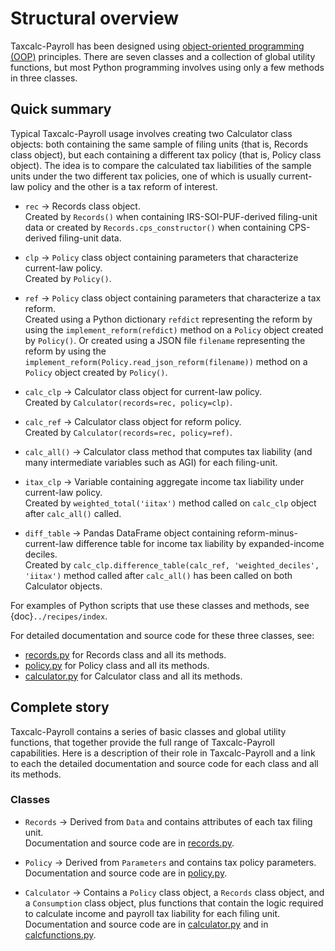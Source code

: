 Structural overview
===================

Taxcalc-Payroll has been designed using [object-oriented programming (OOP)](https://www.programiz.com/python-programming/object-oriented-programming)
principles.
There are seven classes and a collection of global utility functions,
but most Python programming involves using only a few methods in three classes.

## Quick summary

Typical Taxcalc-Payroll usage involves creating two Calculator class objects:
both containing the same sample of filing units (that is, Records class object),
but each containing a different tax policy (that is, Policy class object).
The idea is to compare the calculated tax liabilities of the sample units under
the two different tax policies,
one of which is usually current-law policy and the other is a tax reform of
interest.

*   `rec` → Records class object.  
    Created by `Records()` when containing IRS-SOI-PUF-derived filing-unit data
    or created by `Records.cps_constructor()` when containing CPS-derived
    filing-unit data.

*   `clp` → `Policy` class object containing parameters that characterize
current-law policy.  
    Created by `Policy()`.

*   `ref` → `Policy` class object containing parameters that characterize a tax
reform.  
    Created using a Python dictionary `refdict` representing the reform by
    using the `implement_reform(refdict)` method on a `Policy` object created
    by `Policy()`.
    Or created using a JSON file `filename` representing the reform by using
    the `implement_reform(Policy.read_json_reform(filename))` method on a
    `Policy` object created by `Policy()`.

*   `calc_clp` → Calculator class object for current-law policy.  
    Created by `Calculator(records=rec, policy=clp)`.

*   `calc_ref` → Calculator class object for reform policy.  
    Created by `Calculator(records=rec, policy=ref)`.

*   `calc_all()` → Calculator class method that computes tax liability
(and many intermediate variables such as AGI) for each filing-unit.

*   `itax_clp` → Variable containing aggregate income tax liability under
current-law policy.  
    Created by `weighted_total('iitax')` method called on `calc_clp` object
    after `calc_all()` called.

*   `diff_table` → Pandas DataFrame object containing reform-minus-current-law
difference table for income tax liability by expanded-income deciles.  
    Created by
    `calc_clp.difference_table(calc_ref, 'weighted_deciles', 'iitax')` method
    called after `calc_all()` has been called on both Calculator objects.

For examples of Python scripts that use these classes and methods, see
{doc}`../recipes/index`.

For detailed documentation and source code for these three classes, see:

*   [records.py](https://github.com/PSLmodels/Tax-Calculator/blob/master/taxcalc/records.py)
for Records class and all its methods.
*   [policy.py](https://github.com/PSLmodels/Tax-Calculator/blob/master/taxcalc/policy.py)
for Policy class and all its methods.
*   [calculator.py](https://github.com/PSLmodels/Tax-Calculator/blob/master/taxcalc/calculator.py)
for Calculator class and all its methods.

## Complete story

Taxcalc-Payroll contains a series of basic classes and global utility
functions, that together provide the full range of Taxcalc-Payroll capabilities.
Here is a description of their role in Taxcalc-Payroll and a link to each the
detailed documentation and source code for each class and all its methods.

### Classes

*   `Records` → Derived from `Data` and contains attributes of each tax filing
unit.  
    Documentation and source code are in
    [records.py](https://github.com/bodiyang/Taxcalc-Payroll/blob/master/taxcalcpayroll/records.py).

*   `Policy` → Derived from `Parameters` and contains tax policy parameters.  
    Documentation and source code are in
    [policy.py](https://github.com/bodiyang/Taxcalc-Payroll/blob/master/taxcalcpayroll/policy.py).

*   `Calculator` → Contains a `Policy` class object, a `Records` class object,
and a `Consumption` class object, plus functions that contain the logic
required to calculate income and payroll tax liability for each filing unit.  
    Documentation and source code are in
    [calculator.py](https://github.com/bodiyang/Taxcalc-Payroll/blob/master/taxcalcpayroll/calculator.py) and in
    [calcfunctions.py](https://github.com/bodiyang/Taxcalc-Payroll/blob/master/taxcalcpayroll/calcfunctions.py).

